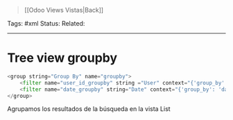 > [[Odoo Views Vistas|Back]]

Tags: #xml
Status: 
Related: 

___

# Tree view groupby

```python
<group string="Group By" name="groupby">  
    <filter name="user_id_groupby" string ="User" context="{'group_by': 'user_id'}"/>  
    <filter name="date_groupby" string="Date" context="{'group_by': 'date'}"/>  
</group>
```

Agrupamos los resultados de la búsqueda en la vista List